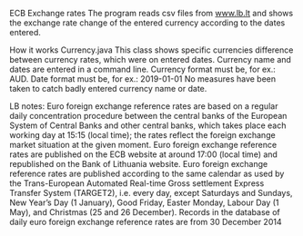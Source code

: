 ECB Exchange rates
The program reads csv files from www.lb.lt and shows the exchange rate change of the entered currency according to the dates entered. 

How it works
Currency.java
This class shows specific currencies difference between currency rates, which were on entered dates. Currency name and dates are entered in a command line. Currency format must be, for ex.: AUD. Date format must be, for ex.: 2019-01-01 No measures have been taken to catch badly entered currency name or date.

LB notes:
Euro foreign exchange reference rates are based on a regular daily concentration procedure between the central banks of the European System of Central Banks and other central banks, which takes place each working day at 15:15  (local time); the rates reflect the foreign exchange market situation at the given moment. Euro foreign exchange reference rates are published on the ECB website at around 17:00 (local time) and republished on the Bank of Lithuania website.
Euro foreign exchange reference rates are published according to the same calendar as used by the Trans-European Automated Real-time Gross settlement Express Transfer System (TARGET2), i.e. every day, except Saturdays and Sundays, New Year’s Day (1 January), Good Friday, Easter Monday, Labour Day (1 May), and Christmas (25 and 26 December).
Records in the database of daily euro foreign exchange reference rates are from 30 December 2014
